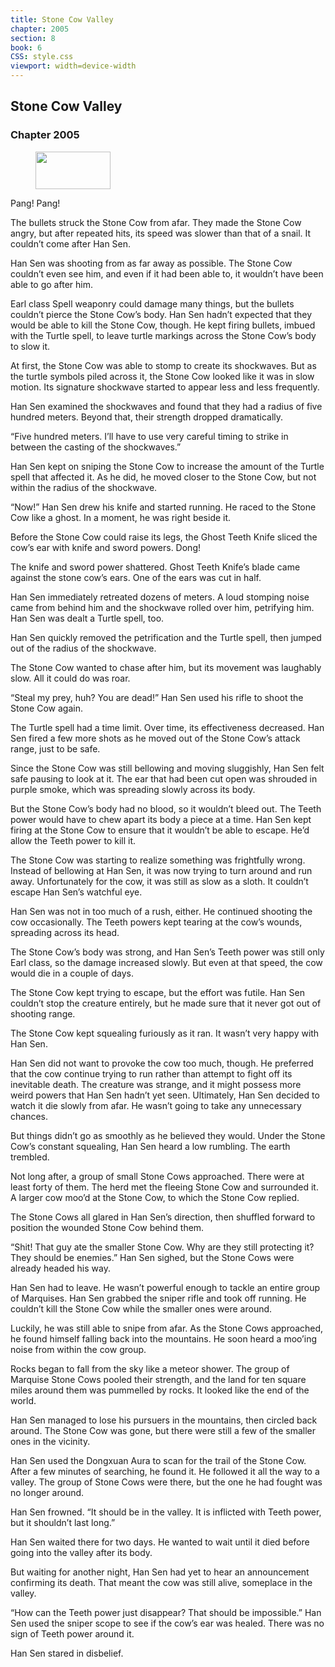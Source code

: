 ```yaml
---
title: Stone Cow Valley
chapter: 2005
section: 8
book: 6
CSS: style.css
viewport: width=device-width
---
```


## Stone Cow Valley

### Chapter 2005

<figure>
	<img src="../Images/gem.gif" alt="" id="gem" width="120" height="60" />
</figure>

Pang! Pang!

The bullets struck the Stone Cow from afar. They made the Stone Cow angry, but after repeated hits, its speed was slower than that of a snail. It couldn’t come after Han Sen.

Han Sen was shooting from as far away as possible. The Stone Cow couldn’t even see him, and even if it had been able to, it wouldn’t have been able to go after him.

Earl class Spell weaponry could damage many things, but the bullets couldn’t pierce the Stone Cow’s body. Han Sen hadn’t expected that they would be able to kill the Stone Cow, though. He kept firing bullets, imbued with the Turtle spell, to leave turtle markings across the Stone Cow’s body to slow it.

At first, the Stone Cow was able to stomp to create its shockwaves. But as the turtle symbols piled across it, the Stone Cow looked like it was in slow motion. Its signature shockwave started to appear less and less frequently.

Han Sen examined the shockwaves and found that they had a radius of five hundred meters. Beyond that, their strength dropped dramatically.

“Five hundred meters. I’ll have to use very careful timing to strike in between the casting of the shockwaves.”

Han Sen kept on sniping the Stone Cow to increase the amount of the Turtle spell that affected it. As he did, he moved closer to the Stone Cow, but not within the radius of the shockwave.

“Now!” Han Sen drew his knife and started running. He raced to the Stone Cow like a ghost. In a moment, he was right beside it.

Before the Stone Cow could raise its legs, the Ghost Teeth Knife sliced the cow’s ear with knife and sword powers. Dong!

The knife and sword power shattered. Ghost Teeth Knife’s blade came against the stone cow’s ears. One of the ears was cut in half.

Han Sen immediately retreated dozens of meters. A loud stomping noise came from behind him and the shockwave rolled over him, petrifying him. Han Sen was dealt a Turtle spell, too.

Han Sen quickly removed the petrification and the Turtle spell, then jumped out of the radius of the shockwave.

The Stone Cow wanted to chase after him, but its movement was laughably slow. All it could do was roar.

“Steal my prey, huh? You are dead!” Han Sen used his rifle to shoot the Stone Cow again.

The Turtle spell had a time limit. Over time, its effectiveness decreased. Han Sen fired a few more shots as he moved out of the Stone Cow’s attack range, just to be safe.

Since the Stone Cow was still bellowing and moving sluggishly, Han Sen felt safe pausing to look at it. The ear that had been cut open was shrouded in purple smoke, which was spreading slowly across its body.

But the Stone Cow’s body had no blood, so it wouldn’t bleed out. The Teeth power would have to chew apart its body a piece at a time. Han Sen kept firing at the Stone Cow to ensure that it wouldn’t be able to escape. He’d allow the Teeth power to kill it.

The Stone Cow was starting to realize something was frightfully wrong. Instead of bellowing at Han Sen, it was now trying to turn around and run away. Unfortunately for the cow, it was still as slow as a sloth. It couldn’t escape Han Sen’s watchful eye.

Han Sen was not in too much of a rush, either. He continued shooting the cow occasionally. The Teeth powers kept tearing at the cow’s wounds, spreading across its head.

The Stone Cow’s body was strong, and Han Sen’s Teeth power was still only Earl class, so the damage increased slowly. But even at that speed, the cow would die in a couple of days.

The Stone Cow kept trying to escape, but the effort was futile. Han Sen couldn’t stop the creature entirely, but he made sure that it never got out of shooting range.

The Stone Cow kept squealing furiously as it ran. It wasn’t very happy with Han Sen.

Han Sen did not want to provoke the cow too much, though. He preferred that the cow continue trying to run rather than attempt to fight off its inevitable death. The creature was strange, and it might possess more weird powers that Han Sen hadn’t yet seen. Ultimately, Han Sen decided to watch it die slowly from afar. He wasn’t going to take any unnecessary chances.

But things didn’t go as smoothly as he believed they would. Under the Stone Cow’s constant squealing, Han Sen heard a low rumbling. The earth trembled.

Not long after, a group of small Stone Cows approached. There were at least forty of them. The herd met the fleeing Stone Cow and surrounded it. A larger cow moo’d at the Stone Cow, to which the Stone Cow replied.

The Stone Cows all glared in Han Sen’s direction, then shuffled forward to position the wounded Stone Cow behind them.

“Shit! That guy ate the smaller Stone Cow. Why are they still protecting it? They should be enemies.” Han Sen sighed, but the Stone Cows were already headed his way.

Han Sen had to leave. He wasn’t powerful enough to tackle an entire group of Marquises. Han Sen grabbed the sniper rifle and took off running. He couldn’t kill the Stone Cow while the smaller ones were around.

Luckily, he was still able to snipe from afar. As the Stone Cows approached, he found himself falling back into the mountains. He soon heard a moo’ing noise from within the cow group.

Rocks began to fall from the sky like a meteor shower. The group of Marquise Stone Cows pooled their strength, and the land for ten square miles around them was pummelled by rocks. It looked like the end of the world.

Han Sen managed to lose his pursuers in the mountains, then circled back around. The Stone Cow was gone, but there were still a few of the smaller ones in the vicinity.

Han Sen used the Dongxuan Aura to scan for the trail of the Stone Cow. After a few minutes of searching, he found it. He followed it all the way to a valley. The group of Stone Cows were there, but the one he had fought was no longer around.

Han Sen frowned. “It should be in the valley. It is inflicted with Teeth power, but it shouldn’t last long.”

Han Sen waited there for two days. He wanted to wait until it died before going into the valley after its body.

But waiting for another night, Han Sen had yet to hear an announcement confirming its death. That meant the cow was still alive, someplace in the valley.

“How can the Teeth power just disappear? That should be impossible.” Han Sen used the sniper scope to see if the cow’s ear was healed. There was no sign of Teeth power around it.

Han Sen stared in disbelief.